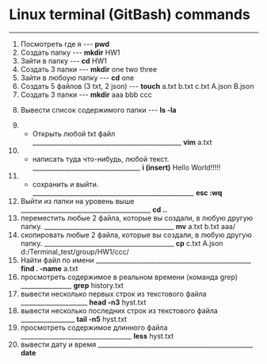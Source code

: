 
# Linux terminal (GitBash) commands
____________

1) Посмотреть где я	---  **pwd**
2) Создать папку ---  **mkdir** HW1
3) Зайти в папку --- **cd** HW1
4) Создать 3 папки --- **mkdir** one two three
5) Зайти в любоую папку --- **cd** one
6) Создать 5 файлов (3 txt, 2 json) --- **touch** a.txt b.txt c.txt A.json B.json
7) Создать 3 папки --- **mkdir** aaa bbb ccc
8. Вывести список содержимого папки --- **ls -la**
9) + Открыть любой txt файл		_______________________________________________  **vim** a.txt
10) + написать туда что-нибудь, любой текст.	__________________________________  **i (insert)** Hello World!!!!!
11) + сохранить и выйти.		___________________________________________________  **esc :wq**
12) Выйти из папки на уровень выше	_________________________________________  **cd ..**
13) переместить любые 2 файла, которые вы создали,
 в любую другую папку.	_________________________________________  **mv** a.txt b.txt aaa/
14) скопировать любые 2 файла, которые вы создали,
 в любую другую папку.	_________________________________________  **cp** c.txt A.json d:/Terminal_test/group/HW1/ccc/
15) Найти файл по имени		_________________________________________________  **find . -name** a.txt
16) просмотреть содержимое в реальном времени (команда grep) ________________  **grep** history.txt
17) вывести несколько первых строк из текстового файла	_____________________  **head -n3** hyst.txt
18) вывести несколько последних строк из текстового файла	_________________  **tail -n5** hyst.txt
19) просмотреть содержимое длинного файла ___________________________________  **less** hyst.txt
20) вывести дату и время	_________________________________________________  **date**



